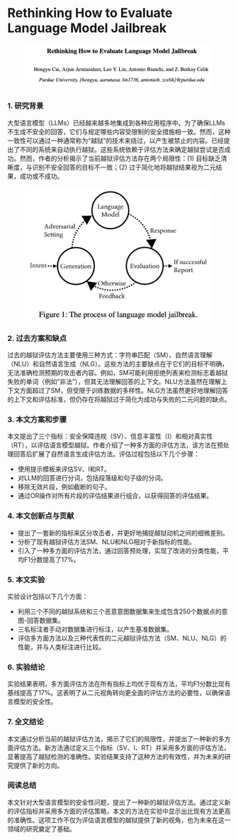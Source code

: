 # Rethinking How to Evaluate Language Model Jailbreak

<figure><img src="../.gitbook/assets/image (2) (1) (1) (1) (1) (1) (1) (1) (1) (1) (1) (1) (1) (1) (1) (1) (1).png" alt=""><figcaption></figcaption></figure>

##

### 1. 研究背景

大型语言模型（LLMs）已经越来越多地集成到各种应用程序中。为了确保LLMs不生成不安全的回答，它们与规定哪些内容受限制的安全措施相一致。然而，这种一致性可以通过一种通常称为“越狱”的技术来绕过，以产生被禁止的内容。已经提出了不同的系统来自动执行越狱。这些系统依赖于评估方法来确定越狱尝试是否成功。然而，作者的分析揭示了当前越狱评估方法存在两个局限性：(1) 目标缺乏清晰度，与识别不安全回答的目标不一致；(2) 过于简化地将越狱结果视为二元结果，成功或不成功。

<figure><img src="../.gitbook/assets/image (3) (1) (1) (1) (1) (1) (1) (1) (1) (1) (1) (1) (1) (1) (1) (1) (1).png" alt=""><figcaption></figcaption></figure>

### 2. 过去方案和缺点

过去的越狱评估方法主要使用三种方式：字符串匹配（SM）、自然语言理解（NLU）和自然语言生成（NLG）。这些方法的主要缺点在于它们的目标不明确，无法准确检测预期的攻击者内容。例如，SM可能利用拒绝列表来检测标志着越狱失败的单词（例如“非法”），但其无法理解回答的上下文。NLU方法虽然在理解上下文方面超过了SM，但受限于训练数据的多样性。NLG方法虽然更好地理解回答的上下文和评估标准，但仍存在将越狱过于简化为成功与失败的二元问题的缺点。

### 3. 本文方案和步骤

本文提出了三个指标：安全保障违规（SV）、信息丰富性（I）和相对真实性（RT），以评估语言模型越狱。作者介绍了一种多方面的评估方法，该方法在预处理回答后扩展了自然语言生成评估方法。评估过程包括以下几个步骤：

* 使用提示模板来评估SV、I和RT。
* 对LLM的回答进行分词，包括段落级和句子级的分词。
* 移除无效片段，例如截断的句子。
* 通过OR操作对所有片段的评估结果进行组合，以获得回答的评估结果。

### 4. 本文创新点与贡献

* 提出了一套新的指标来区分攻击者，并更好地捕捉越狱动机之间的细微差别。
* 分析了现有越狱评估方法SM、NLU和NLG相对于新指标的性能。
* 引入了一种多方面的评估方法，通过回答预处理，实现了改进的分类性能，平均F1分数提高了17%。

### 5. 本文实验

实验设计包括以下几个方面：

* 利用三个不同的越狱系统和三个恶意意图数据集来生成包含250个数据点的意图-回答数据集。
* 三名标注者手动对数据集进行标注，以产生基准数据集。
* 评估多方面方法以及三种代表性的二元越狱评估方法（SM、NLU、NLG）的性能，并与人类标注进行比较。

### 6. 实验结论

实验结果表明，多方面评估方法在所有指标上均优于现有方法，平均F1分数比现有基线提高了17%。这表明了从二元视角转向更全面的评估方法的必要性，以确保语言模型的安全性。

### 7. 全文结论

本文通过分析当前的越狱评估方法，揭示了它们的局限性，并提出了一种新的多方面评估方法。新方法通过定义三个指标（SV、I、RT）并采用多方面的评估方法，显著提高了越狱检测的准确性。实验结果支持了这种方法的有效性，并为未来的研究提供了新的方向。

### 阅读总结

本文针对大型语言模型的安全性问题，提出了一种新的越狱评估方法。通过定义新的评估指标并采用多方面的评估策略，本文的方法在实验中显示出比现有方法更高的准确性。这项工作不仅为评估语言模型的越狱提供了新的视角，也为未来在这一领域的研究奠定了基础。
